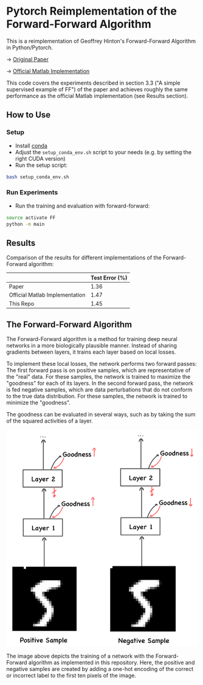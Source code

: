 # Pytorch Reimplementation of the Forward-Forward Algorithm

This is a reimplementation of Geoffrey Hinton's Forward-Forward Algorithm in Python/Pytorch.

&rarr; [Original Paper](https://arxiv.org/abs/2212.13345)

&rarr; [Official Matlab Implementation](https://www.cs.toronto.edu/~hinton/)

This code covers the experiments described in section 3.3 ("A simple supervised example of FF") of the paper and 
achieves roughly the same performance as the official Matlab implementation (see Results section).



## How to Use

### Setup
- Install [conda](https://www.anaconda.com/products/distribution)
- Adjust the ```setup_conda_env.sh``` script to your needs (e.g. by setting the right CUDA version)
- Run the setup script:
```bash
bash setup_conda_env.sh
```


### Run Experiments
- Run the training and evaluation with forward-forward:
```bash
source activate FF
python -m main
```


## Results
Comparison of the results for different implementations of the Forward-Forward algorithm:

| | Test Error (%) |
| --- | -- |
| Paper | 1.36 |
| Official Matlab Implementation | 1.47 |
| This Repo | 1.45 |



## The Forward-Forward Algorithm

The Forward-Forward algorithm is a method for training deep neural networks in a more biologically plausible manner.
Instead of sharing gradients between layers, it trains each layer based on local losses. 

To implement these local losses, the network performs two forward passes:
The first forward pass is on positive samples, which are representative of the "real" data. 
For these samples, the network is trained to maximize the "goodness" for each of its layers. 
In the second forward pass, the network is fed negative samples, 
which are data perturbations that do not conform to the true data distribution. 
For these samples, the network is trained to minimize the "goodness".

The goodness can be evaluated in several ways, such as by taking the sum of the squared activities of a layer.

<img src="images/ForwardForward.jpeg" alt="The Forward-Forward Algorithm" width="600"/>

The image above depicts the training of a network with the Forward-Forward algorithm as implemented in this repository. 
Here, the positive and negative samples are created by adding a one-hot encoding of the correct or incorrect label 
to the first ten pixels of the image.